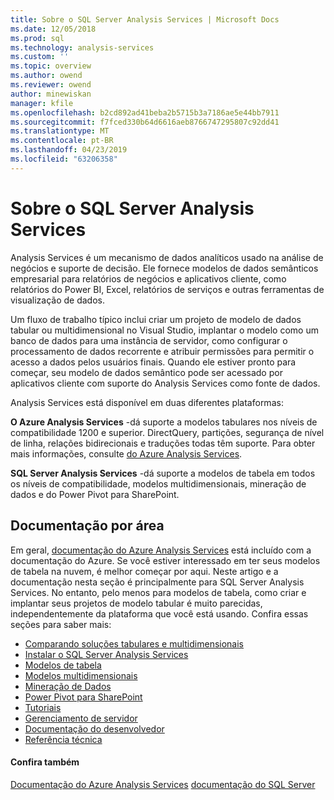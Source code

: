 ```yaml
---
title: Sobre o SQL Server Analysis Services | Microsoft Docs
ms.date: 12/05/2018
ms.prod: sql
ms.technology: analysis-services
ms.custom: ''
ms.topic: overview
ms.author: owend
ms.reviewer: owend
author: minewiskan
manager: kfile
ms.openlocfilehash: b2cd892ad41beba2b5715b3a7186ae5e44bb7911
ms.sourcegitcommit: f7fced330b64d6616aeb8766747295807c92dd41
ms.translationtype: MT
ms.contentlocale: pt-BR
ms.lasthandoff: 04/23/2019
ms.locfileid: "63206358"
---
```

# <a name="about-sql-server-analysis-services"></a>Sobre o SQL Server Analysis Services

Analysis Services é um mecanismo de dados analíticos usado na análise de negócios e suporte de decisão. Ele fornece modelos de dados semânticos empresarial para relatórios de negócios e aplicativos cliente, como relatórios do Power BI, Excel, relatórios de serviços e outras ferramentas de visualização de dados.

Um fluxo de trabalho típico inclui criar um projeto de modelo de dados tabular ou multidimensional no Visual Studio, implantar o modelo como um banco de dados para uma instância de servidor, como configurar o processamento de dados recorrente e atribuir permissões para permitir o acesso a dados pelos usuários finais. Quando ele estiver pronto para começar, seu modelo de dados semântico pode ser acessado por aplicativos cliente com suporte do Analysis Services como fonte de dados.

Analysis Services está disponível em duas diferentes plataformas:

**O Azure Analysis Services** -dá suporte a modelos tabulares nos níveis de compatibilidade 1200 e superior. DirectQuery, partições, segurança de nível de linha, relações bidirecionais e traduções todas têm suporte. Para obter mais informações, consulte [do Azure Analysis Services](https://docs.microsoft.com/azure/analysis-services/).

**SQL Server Analysis Services** -dá suporte a modelos de tabela em todos os níveis de compatibilidade, modelos multidimensionais, mineração de dados e do Power Pivot para SharePoint.

## <a name="documentation-by-area"></a>Documentação por área

Em geral, [documentação do Azure Analysis Services](https://docs.microsoft.com/azure/analysis-services/) está incluído com a documentação do Azure. Se você estiver interessado em ter seus modelos de tabela na nuvem, é melhor começar por aqui. Neste artigo e a documentação nesta seção é principalmente para SQL Server Analysis Services. No entanto, pelo menos para modelos de tabela, como criar e implantar seus projetos de modelo tabular é muito parecidas, independentemente da plataforma que você está usando. Confira essas seções para saber mais:

- [Comparando soluções tabulares e multidimensionais](../analysis-services/comparing-tabular-and-multidimensional-solutions-ssas.md)
- [Instalar o SQL Server Analysis Services](../analysis-services/instances/install-windows/install-analysis-services.md)
- [Modelos de tabela](../analysis-services/tabular-models/tabular-models-ssas.md)
- [Modelos multidimensionais](../analysis-services/multidimensional-models/multidimensional-models-ssas.md)
- [Mineração de Dados](../analysis-services/data-mining/data-mining-ssas.md)
- [Power Pivot para SharePoint](../analysis-services/power-pivot-sharepoint/power-pivot-for-sharepoint-ssas.md)
- [Tutoriais](../analysis-services/analysis-services-tutorials-ssas.md)
- [Gerenciamento de servidor](../analysis-services/instances/analysis-services-instance-management.md)
- [Documentação do desenvolvedor](analysis-services-developer-documentation.md)
- [Referência técnica](https://docs.microsoft.com/bi-reference/)

#### <a name="see-also"></a>Confira também

[Documentação do Azure Analysis Services](https://docs.microsoft.com/azure/analysis-services/)
[documentação do SQL Server](../sql-server/sql-server-technical-documentation.md)

